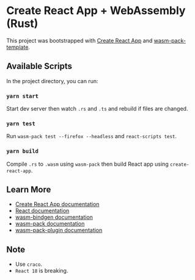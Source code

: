 # Create React App + WebAssembly (Rust)

This project was bootstrapped with [Create React App](https://github.com/facebook/create-react-app) and [wasm-pack-template](https://github.com/rustwasm/wasm-pack-template).

## Available Scripts

In the project directory, you can run:

### `yarn start`

Start dev server then watch `.rs` and `.ts` and rebuild if files are changed.

### `yarn test`

Run `wasm-pack test --firefox --headless` and `react-scripts test`.

### `yarn build`

Compile `.rs` to `.wasm` using `wasm-pack` then build React app using `create-react-app`.

## Learn More

- [Create React App documentation](https://facebook.github.io/create-react-app/docs/getting-started)
- [React documentation](https://reactjs.org/)
- [wasm-bindgen documentation](https://rustwasm.github.io/docs/wasm-bindgen/)
- [wasm-pack documentation](https://rustwasm.github.io/docs/wasm-pack/)
- [wasm-pack-plugin documentation](https://github.com/wasm-tool/wasm-pack-plugin)

## Note

- Use `craco`.
- `React 18` is breaking.
